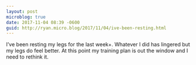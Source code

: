 ```yaml
---
layout: post
microblog: true
date: 2017-11-04 08:39 -0600
guid: http://ryan.micro.blog/2017/11/04/ive-been-resting.html
---
```

I’ve been resting my legs for the last week+. Whatever I did has lingered but my legs do feel better. At this point my training plan is out the window and I need to rethink it. 
